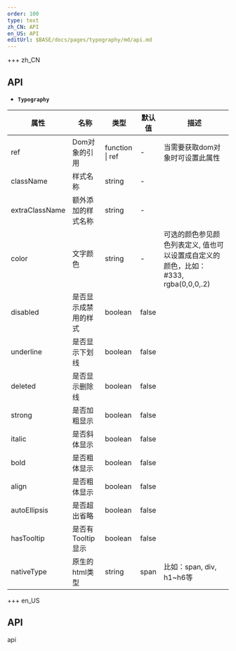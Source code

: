 ```yaml
---   
order: 100 
type: text 
zh_CN: API 
en_US: API 
editUrl: $BASE/docs/pages/typography/md/api.md
---      
```


+++ zh_CN
## API  

- <Code><strong>Typography</strong></Code>

| 属性 | 名称 | 类型 | 默认值 | 描述 |
| --- | --- | --- | --- | --- |
| ref | Dom对象的引用 | function \| ref | - | 当需要获取dom对象时可设置此属性 |
| className | 样式名称 | string | - |  |
| extraClassName | 额外添加的样式名称 | string | - |  |
| color | 文字颜色 | string | - | 	可选的颜色参见颜色列表定义, 值也可以设置成自定义的颜色，比如：#333, rgba(0,0,0,.2) |
| disabled | 是否显示成禁用的样式 | boolean | false |  |
| underline | 是否显示下划线 | boolean | false |  |
| deleted | 是否显示删除线 | boolean | false |  |
| strong | 是否加粗显示 | boolean | false |  |
| italic | 是否斜体显示 | boolean | false |  |
| bold | 是否粗体显示 | boolean | false |  |
| align | 是否粗体显示 | boolean | false |  |
| autoEllipsis | 是否超出省略 | boolean | false |  |
| hasTooltip | 是否有Tooltip显示 | boolean | false |  |
| nativeType | 原生的html类型 | string | span | 比如：span, div, h1~h6等 |



+++ en_US

## API

api

